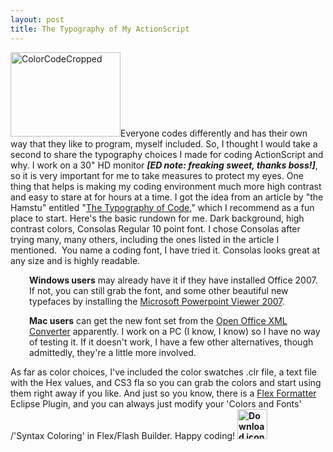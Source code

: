 ```yaml
---
layout: post
title: The Typography of My ActionScript
---
```


<p><a rel="attachment wp-att-369" href="http://kevinsuttle.com/2009/06/30/the-typography-of-my-actionscript/colorcodecropped/"><img class="posterous_download_image" title="ColorCodeCropped" src="/images/ColorCodeCropped.png" alt="ColorCodeCropped" width="176" height="135" /></a>Everyone codes differently and has their own way that they like to program, myself included. So, I thought I would take a second to share the typography choices I made for coding ActionScript and why. <!--more--> I work on a 30" HD monitor <strong><em>[ED note: freaking sweet, thanks boss!]</em></strong>, so it is very important for me to take measures to protect my eyes. One thing that helps is making my coding environment much more high contrast and easy to stare at for hours at a time. I got the idea from an article by "the Hamstu" entitled "<a title="The hamstu - The Typography of Code" href="http://blog.hamstu.com/2008/02/03/the-typography-of-code/">The Typography of Code</a>," which I recommend as a fun place to start.  Here's the basic rundown for me. Dark background, high contrast colors, Consolas Regular 10 point font. I chose Consolas after trying many, many others, including the ones listed in the article I mentioned.&nbsp; You name a coding font, I have tried it. Consolas looks great at any size and is highly readable.</p>
<p style="padding-left: 30px;"><strong>Windows users</strong> may already have it if they have installed Office 2007. If not, you can still grab the font, and some other beautiful new typefaces by installing the <a title="Microsoft - Download Powerpoint Viewer 2007" href="http://www.microsoft.com/downloads/details.aspx?familyid=048DC840-14E1-467D-8DCA-19D2A8FD7485&amp;displaylang=en">Microsoft Powerpoint Viewer 2007</a>.</p>
<p style="padding-left: 30px;"><strong>Mac users</strong> can get the new font set from the <a title="Using Calibri and other Office 2007 fonts on the Mac" href="http://www.dbdes.com/tech_tips/using-calibri-and-other-office-2007-fonts-mac">Open Office XML Converter</a> apparently. I work on a PC (I know, I know) so I have no way of testing it. If it doesn't work, I have a few other alternatives, though admittedly, they're a little more involved.</p>
<p><span style="color: #000000;"> </span>As far as color choices, I've included the color swatches .clr file, a text file with the Hex values, and CS3 fla so you can grab the colors and start using them right away if you like.  <span style="color: #000000;"> </span> And just so you know, there is a <a title="Sourceforge - Flex Formatter" href="http://sourceforge.net/projects/flexformatter/">Flex Formatter</a> Eclipse Plugin, and you can always just modify your 'Colors and Fonts' /'Syntax Coloring' in Flex/Flash Builder.  Happy coding!<span style="color: #339966;"> </span> <span style="color: #000000;"><strong><a href="/images/HighContrastCode.zip"><img class="posterous_download_image" title="Download resources" src="/images/box_download_48.png" alt="Download icon" width="48" height="48" /></a></strong></span></p>